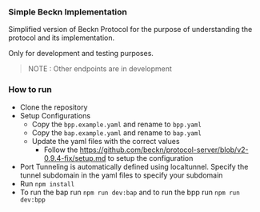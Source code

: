 ### Simple Beckn Implementation

Simplified version of Beckn Protocol for the purpose of understanding the protocol and its implementation.

Only for development and testing purposes.

> NOTE : Other endpoints are in development

### How to run

- Clone the repository
- Setup Configurations
  - Copy the `bpp.example.yaml` and rename to `bpp.yaml`
  - Copy the `bap.example.yaml` and rename to `bap.yaml`
  - Update the yaml files with the correct values
    - Follow the https://github.com/beckn/protocol-server/blob/v2-0.9.4-fix/setup.md to setup the configuration
- Port Tunneling is automatically defined using localtunnel. Specify the tunnel subdomain in the yaml files to specify your subdomain
- Run `npm install`
- To run the bap run `npm run dev:bap` and to run the bpp run `npm run dev:bpp`
